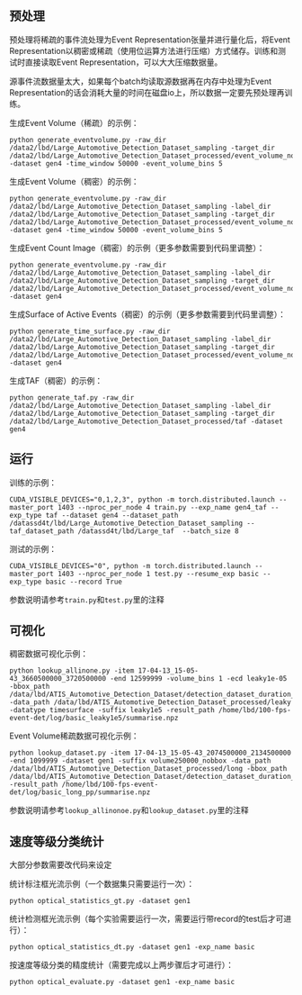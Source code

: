 ## 预处理

预处理将稀疏的事件流处理为Event Representation张量并进行量化后，将Event Representation以稠密或稀疏（使用位运算方法进行压缩）方式储存。训练和测试时直接读取Event Representation，可以大大压缩数据量。

源事件流数据量太大，如果每个batch均读取源数据再在内存中处理为Event Representation的话会消耗大量的时间在磁盘io上，所以数据一定要先预处理再训练。

生成Event Volume（稀疏）的示例：

```shell
python generate_eventvolume.py -raw_dir /data2/lbd/Large_Automotive_Detection_Dataset_sampling -target_dir /data2/lbd/Large_Automotive_Detection_Dataset_processed/event_volume_normal -dataset gen4 -time_window 50000 -event_volume_bins 5
```

生成Event Volume（稠密）的示例：

```shell
python generate_eventvolume.py -raw_dir /data2/lbd/Large_Automotive_Detection_Dataset_sampling -label_dir /data2/lbd/Large_Automotive_Detection_Dataset_sampling -target_dir /data2/lbd/Large_Automotive_Detection_Dataset_processed/event_volume_normal -dataset gen4 -time_window 50000 -event_volume_bins 5
```

生成Event Count Image（稠密）的示例（更多参数需要到代码里调整）：

```shell
python generate_eventvolume.py -raw_dir /data2/lbd/Large_Automotive_Detection_Dataset_sampling -label_dir /data2/lbd/Large_Automotive_Detection_Dataset_sampling -target_dir /data2/lbd/Large_Automotive_Detection_Dataset_processed/event_volume_normal -dataset gen4
```

生成Surface of Active Events（稠密）的示例（更多参数需要到代码里调整）：

```shell
python generate_time_surface.py -raw_dir /data2/lbd/Large_Automotive_Detection_Dataset_sampling -label_dir /data2/lbd/Large_Automotive_Detection_Dataset_sampling -target_dir /data2/lbd/Large_Automotive_Detection_Dataset_processed/event_volume_normal -dataset gen4
```

生成TAF（稠密）的示例：

```shell
python generate_taf.py -raw_dir /data2/lbd/Large_Automotive_Detection_Dataset_sampling -label_dir /data2/lbd/Large_Automotive_Detection_Dataset_sampling -target_dir /data2/lbd/Large_Automotive_Detection_Dataset_processed/taf -dataset gen4
```

## 运行

训练的示例：

```shell
CUDA_VISIBLE_DEVICES="0,1,2,3", python -m torch.distributed.launch --master_port 1403 --nproc_per_node 4 train.py --exp_name gen4_taf --exp_type taf --dataset gen4 --dataset_path /datassd4t/lbd/Large_Automotive_Detection_Dataset_sampling --taf_dataset_path /datassd4t/lbd/Large_taf  --batch_size 8
```

测试的示例：

```shell
CUDA_VISIBLE_DEVICES="0", python -m torch.distributed.launch --master_port 1403 --nproc_per_node 1 test.py --resume_exp basic --exp_type basic --record True
```

参数说明请参考`train.py`和`test.py`里的注释

## 可视化

稠密数据可视化示例：

```shell
python lookup_allinone.py -item 17-04-13_15-05-43_3660500000_3720500000 -end 12599999 -volume_bins 1 -ecd leaky1e-05 -bbox_path /data/lbd/ATIS_Automotive_Detection_Dataset/detection_dataset_duration_60s_ratio_1.0 -data_path /data/lbd/ATIS_Automotive_Detection_Dataset_processed/leaky -datatype timesurface -suffix leaky1e5 -result_path /home/lbd/100-fps-event-det/log/basic_leaky1e5/summarise.npz
```

Event Volume稀疏数据可视化示例：

```shell
python lookup_dataset.py -item 17-04-13_15-05-43_2074500000_2134500000 -end 1099999 -dataset gen1 -suffix volume250000_nobbox -data_path /data/lbd/ATIS_Automotive_Detection_Dataset_processed/long -bbox_path /data/lbd/ATIS_Automotive_Detection_Dataset/detection_dataset_duration_60s_ratio_1.0 -result_path /home/lbd/100-fps-event-det/log/basic_long_pp/summarise.npz
```

参数说明请参考`lookup_allinonoe.py`和`lookup_dataset.py`里的注释

## 速度等级分类统计

大部分参数需要改代码来设定

统计标注框光流示例（一个数据集只需要运行一次）：

```shell
python optical_statistics_gt.py -dataset gen1
```

统计检测框光流示例（每个实验需要运行一次，需要运行带record的test后才可进行）：

```shell
python optical_statistics_dt.py -dataset gen1 -exp_name basic
```

按速度等级分类的精度统计（需要完成以上两步骤后才可进行）：

```shell
python optical_evaluate.py -dataset gen1 -exp_name basic
```

